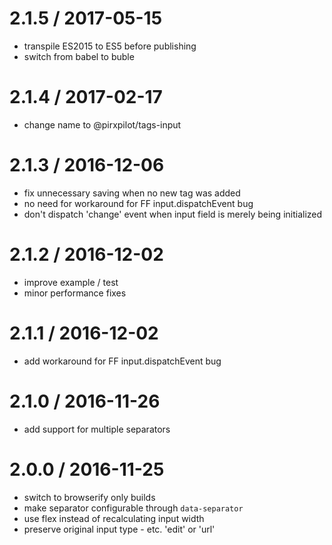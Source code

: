 
2.1.5 / 2017-05-15
==================

 * transpile ES2015 to ES5 before publishing
 * switch from babel to buble

2.1.4 / 2017-02-17
==================

 * change name to @pirxpilot/tags-input

2.1.3 / 2016-12-06
==================

 * fix unnecessary saving when no new tag was added
 * no need for workaround for FF input.dispatchEvent bug
 * don't dispatch 'change' event when input field is merely being initialized

2.1.2 / 2016-12-02
==================

 * improve example / test
 * minor performance fixes

2.1.1 / 2016-12-02
==================

 * add workaround for FF input.dispatchEvent bug

2.1.0 / 2016-11-26
==================

 * add support for multiple separators

2.0.0 / 2016-11-25
==================

 * switch to browserify only builds
 * make separator configurable through `data-separator`
 * use flex instead of recalculating input width
 * preserve original input type - etc. 'edit' or 'url'
